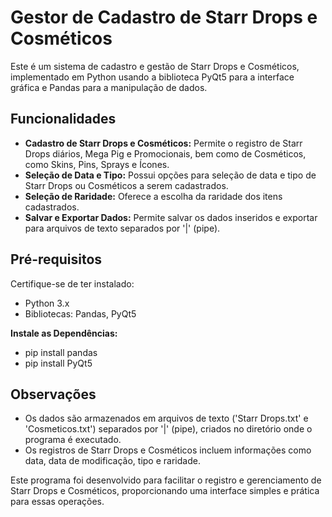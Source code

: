 # Gestor de Cadastro de Starr Drops e Cosméticos

Este é um sistema de cadastro e gestão de Starr Drops e Cosméticos, implementado em Python usando a biblioteca PyQt5 para a interface gráfica e Pandas para a manipulação de dados.

## Funcionalidades

- **Cadastro de Starr Drops e Cosméticos:** Permite o registro de Starr Drops diários, Mega Pig e Promocionais, bem como de Cosméticos, como Skins, Pins, Sprays e Ícones.
- **Seleção de Data e Tipo:** Possui opções para seleção de data e tipo de Starr Drops ou Cosméticos a serem cadastrados.
- **Seleção de Raridade:** Oferece a escolha da raridade dos itens cadastrados.
- **Salvar e Exportar Dados:** Permite salvar os dados inseridos e exportar para arquivos de texto separados por '|' (pipe).

## Pré-requisitos

Certifique-se de ter instalado:

- Python 3.x
- Bibliotecas: Pandas, PyQt5

**Instale as Dependências:**

- pip install pandas
- pip install PyQt5


## Observações

- Os dados são armazenados em arquivos de texto ('Starr Drops.txt' e 'Cosmeticos.txt') separados por '|' (pipe), criados no diretório onde o programa é executado.
- Os registros de Starr Drops e Cosméticos incluem informações como data, data de modificação, tipo e raridade.

Este programa foi desenvolvido para facilitar o registro e gerenciamento de Starr Drops e Cosméticos, proporcionando uma interface simples e prática para essas operações.



